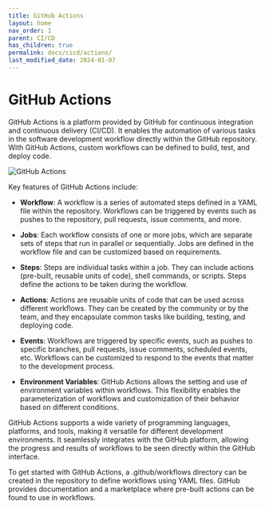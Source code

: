 ```yaml
---
title: GitHub Actions
layout: home
nav_order: 1
parent: CI/CD
has_children: true
permalink: docs/cicd/actions/
last_modified_date: 2024-01-07
---
```


# GitHub Actions

GitHub Actions is a platform provided by GitHub for continuous integration and continuous delivery (CI/CD). It enables the automation of various tasks in the software development workflow directly within the GitHub repository. With GitHub Actions, custom workflows can be defined to build, test, and deploy code.

![GitHub Actions](https://user-cube.github.io/devops-cheatsheet/assets/images/github-actions.png)

Key features of GitHub Actions include:

- **Workflow**: A workflow is a series of automated steps defined in a YAML file within the repository. Workflows can be triggered by events such as pushes to the repository, pull requests, issue comments, and more.

- **Jobs**: Each workflow consists of one or more jobs, which are separate sets of steps that run in parallel or sequentially. Jobs are defined in the workflow file and can be customized based on requirements.

- **Steps**: Steps are individual tasks within a job. They can include actions (pre-built, reusable units of code), shell commands, or scripts. Steps define the actions to be taken during the workflow.

- **Actions**: Actions are reusable units of code that can be used across different workflows. They can be created by the community or by the team, and they encapsulate common tasks like building, testing, and deploying code.

- **Events**: Workflows are triggered by specific events, such as pushes to specific branches, pull requests, issue comments, scheduled events, etc. Workflows can be customized to respond to the events that matter to the development process.

- **Environment Variables**: GitHub Actions allows the setting and use of environment variables within workflows. This flexibility enables the parameterization of workflows and customization of their behavior based on different conditions.

GitHub Actions supports a wide variety of programming languages, platforms, and tools, making it versatile for different development environments. It seamlessly integrates with the GitHub platform, allowing the progress and results of workflows to be seen directly within the GitHub interface.

To get started with GitHub Actions, a .github/workflows directory can be created in the repository to define workflows using YAML files. GitHub provides documentation and a marketplace where pre-built actions can be found to use in workflows.
